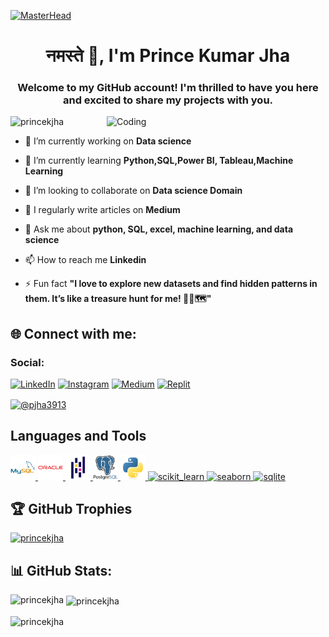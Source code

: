 [![MasterHead](https://media.licdn.com/dms/image/D4E12AQEGTEYGXTdQkw/article-cover_image-shrink_600_2000/0/1657184118651?e=2147483647&v=beta&t=D7oCDbP0uHQZHFtBA_5urrMqX5flYDLx5fm32C5oWYU)](https://codegrills.in)

<h1 align="center">नमस्ते 👋, I'm Prince Kumar Jha</h1>
<h3 align="center">Welcome to my GitHub account! I'm thrilled to have you here and excited to share my projects with you.</h3>
<img align="right" alt="Coding" width="350" src="https://media4.giphy.com/media/v1.Y2lkPTc5MGI3NjExODczMDllNGRmNGZmZGE1N2U3ZGJlNjc2Y2RmZGU1ZTdlMDc2ZTNkOCZlcD12MV9pbnRlcm5hbF9naWZzX2dpZklkJmN0PWc/3oKIPEqDGUULpEU0aQ/giphy.gif">


<p align="left"> <img src="https://komarev.com/ghpvc/?username=princekjha&label=Profile%20views&color=0e75b6&style=flat" alt="princekjha" /> </p>


- 🔭 I’m currently working on **Data science**

- 🌱 I’m currently learning **Python,SQL,Power BI, Tableau,Machine Learning**

- 👯 I’m looking to collaborate on **Data science Domain**

- 📝 I regularly write articles on **Medium**

- 💬 Ask me about **python, SQL, excel, machine learning, and data science**

- 📫 How to reach me **Linkedin**

- ⚡ Fun fact **"I love to explore new datasets and find hidden patterns in them. It’s like a treasure hunt for me! 🕵️‍♀️🗺️"**

## 🌐 Connect with me:
<h3 align="left">Social:</h3>
<p align="left">

  
  [![LinkedIn](https://img.shields.io/badge/LinkedIn-%230077B5.svg?logo=linkedin&logoColor=white)](https://www.linkedin.com/in/prince-k-jha/) 
  [![Instagram](https://img.shields.io/badge/Instagram-%23E4405F.svg?logo=Instagram&logoColor=white)](https://instagram.com/princejha4656?igshid=ZDdkNTZiNTM=)
  [![Medium](https://img.shields.io/badge/Medium-12100E?logo=medium&logoColor=white)](https://medium.com/@pjha3913)
  [![Replit](https://img.shields.io/badge/Replit-%F26207.svg?logo=Replit&logoColor=orange)](https://replit.com/@PrinceKumar223)
  
<a href="https://www.hackerrank.com/@pjha3913" target="blank"><img align="center" src="https://raw.githubusercontent.com/rahuldkjain/github-profile-readme-generator/master/src/images/icons/Social/hackerrank.svg" alt="@pjha3913" height="30" width="40" /></a>
</p>

## Languages and Tools
<p align="left"> <a href="https://www.mysql.com/" target="_blank" rel="noreferrer"> <img src="https://raw.githubusercontent.com/devicons/devicon/master/icons/mysql/mysql-original-wordmark.svg" alt="mysql" width="40" height="40"/> </a> <a href="https://www.oracle.com/" target="_blank" rel="noreferrer"> <img src="https://raw.githubusercontent.com/devicons/devicon/master/icons/oracle/oracle-original.svg" alt="oracle" width="40" height="40"/> </a> <a href="https://pandas.pydata.org/" target="_blank" rel="noreferrer"> <img src="https://raw.githubusercontent.com/devicons/devicon/2ae2a900d2f041da66e950e4d48052658d850630/icons/pandas/pandas-original.svg" alt="pandas" width="40" height="40"/> </a> <a href="https://www.postgresql.org" target="_blank" rel="noreferrer"> <img src="https://raw.githubusercontent.com/devicons/devicon/master/icons/postgresql/postgresql-original-wordmark.svg" alt="postgresql" width="40" height="40"/> </a> <a href="https://www.python.org" target="_blank" rel="noreferrer"> <img src="https://raw.githubusercontent.com/devicons/devicon/master/icons/python/python-original.svg" alt="python" width="40" height="40"/> </a> <a href="https://scikit-learn.org/" target="_blank" rel="noreferrer"> <img src="https://upload.wikimedia.org/wikipedia/commons/0/05/Scikit_learn_logo_small.svg" alt="scikit_learn" width="40" height="40"/> </a> <a href="https://seaborn.pydata.org/" target="_blank" rel="noreferrer"> <img src="https://seaborn.pydata.org/_images/logo-mark-lightbg.svg" alt="seaborn" width="40" height="40"/> </a> <a href="https://www.sqlite.org/" target="_blank" rel="noreferrer"> <img src="https://www.vectorlogo.zone/logos/sqlite/sqlite-icon.svg" alt="sqlite" width="40" height="40"/> </a> </p>

## 🏆 GitHub Trophies
<p align="left"> <a href="https://github.com/ryo-ma/github-profile-trophy"><img src="https://github-profile-trophy.vercel.app/?username=princekjha" alt="princekjha" /></a> </p>

## 📊 GitHub Stats:
<p><img align="left" src="https://github-readme-stats.vercel.app/api/top-langs?username=princekjha&show_icons=true&locale=en&layout=compact" alt="princekjha" /></p>

<p>&nbsp;<img align="center" src="https://github-readme-stats.vercel.app/api?username=princekjha&show_icons=true&locale=en" alt="princekjha" /></p>

<p><img align="center" src="https://github-readme-streak-stats.herokuapp.com/?user=princekjha&" alt="princekjha" /></p>
